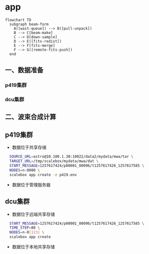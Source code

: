 # app

```mermaid
flowchart TD
  subgraph beam-form
    A([wait-queue]) --> B([pull-unpack])
    B --> C[beam-make]
    C --> D[down-sample]
    D --> E([fits-redist])
    E --> F[fits-merge]
    F --> G([remote-fits-push])
  end
```

## 一、数据准备

### p419集群

### dcu集群

## 二、波束合成计算

## p419集群

- 数据位于共享存储
```sh
  SOURCE_URL=astro@10.100.1.30:10022/data2/mydata/mwa/tar \
  TARGET_URL=/tmp/scalebox/mydata/mwa/dat \
  START_MESSAGE=1257617424/p00001_00096/t1257617426_1257617585 \
  NODES=n-0000 \
  scalebox app create -e p419.env
```

- 数据位于管理服务器


## dcu集群

- 数据位于远端共享存储

```sh
  START_MESSAGE=1257617424/p00001_00096/t1257617426_1257617585 \
  TIME_STEP=80 \
  NODES=n-0[123] \
  scalebox app create
```

- 数据位于本地共享存储

